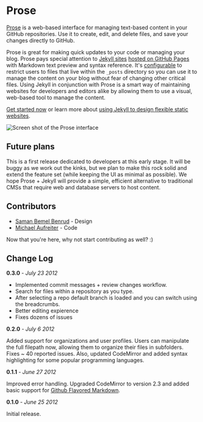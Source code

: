 # Prose

[Prose](http://prose.io) is a web-based interface for managing text-based content in your GitHub repositories. Use it to create, edit, and delete files, and save your changes directly to GitHub.

Prose is great for making quick updates to your code or managing your blog. Prose pays special attention to [Jekyll sites](https://github.com/mojombo/jekyll) [hosted on GitHub Pages](http://pages.github.com) with Markdown text preview and syntax reference. It's [configurable](http://prose.io/help/handbook.html) to restrict users to files that live within the `_posts` directory so you can use it to manage the content on your blog without fear of changing other critical files. Using Jekyll in conjunction with Prose is a smart way of maintaining websites for developers and editors alike by allowing them to use a visual, web-based tool to manage the content.

[Get started now](http://prose.io/help/getting-started.html) or learn more about [using Jekyll to design flexible static websites](http://developmentseed.org/blog/2011/09/09/jekyll-github-pages/).

![Screen shot of the Prose interface](https://github.com/prose/prose/raw/gh-pages/images/screenshots/edit.png)


## Future plans

This is a first release dedicated to developers at this early stage. It will be buggy as we work out the kinks, but we plan to make this rock solid and extend the feature set (while keeping the UI as minimal as possible). We hope Prose + Jekyll will provide a simple, efficient alternative to traditional CMSs that require web and database servers to host content.


## Contributors

- [Saman Bemel Benrud](http:/github.com/samanpwbb) - Design
- [Michael Aufreiter](http:/github.com/michael) - Code

Now that you're here, why not start contributing as well? :)


## Change Log

**0.3.0** -  *July 23 2012*

- Implemented commit messages + review changes workflow.
- Search for files within a repository as you type.
- After selecting a repo default branch is loaded and you can switch using the breadcrumbs.
- Better editing expierence
- Fixes dozens of issues

**0.2.0** -  *July 6 2012*

Added support for organizations and user profiles. Users can manipulate the full filepath now, allowing them to organize their files in subfolders. Fixes ~ 40 reported issues. Also, updated CodeMirror and added syntax highlighting for some popular programming languages.

**0.1.1** -  *June 27 2012*

Improved error handling. Upgraded CodeMirror to version 2.3 and added basic support for [Github Flavored Markdown](http://github.github.com/github-flavored-markdown/).

**0.1.0** - *June 25 2012*

Initial release.
